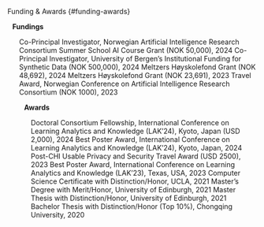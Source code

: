 Funding & Awards {#funding-awards}

<h4 style="margin:0 10px 0;">Fundings</h4>
<ul style="margin:0 0 5px;">

  <autocolor>Co-Principal Investigator, Norwegian Artificial Intelligence Research Consortium Summer School AI Course Grant (NOK 50,000)</autocolor>, 2024
  <autocolor>Co-Principal Investigator, University of Bergen’s Institutional Funding for Synthetic Data (NOK 500,000)</autocolor>, 2024
  <autocolor>Meltzers Høyskolefond Grant (NOK 48,692)</autocolor>, 2024
  <autocolor>Meltzers Høyskolefond Grant (NOK 23,691)</autocolor>, 2023
  <autocolor>Travel Award, Norwegian Conference on Artificial Intelligence Research Consortium (NOK 1000)</autocolor>, 2023


<h4 style="margin:0 10px 0;">Awards</h4>
<ul style="margin:0 0 5px;">


  <autocolor>Doctoral Consortium Fellowship, International Conference on Learning Analytics and Knowledge (LAK’24), Kyoto, Japan (USD 2,000)</autocolor>, 2024
  <autocolor>Best Poster Award, International Conference on Learning Analytics and Knowledge (LAK’24), Kyoto, Japan</autocolor>, 2024
  <autocolor>Post-CHI Usable Privacy and Security Travel Award (USD 2500)</autocolor>, 2023
  <autocolor>Best Poster Award, International Conference on Learning Analytics and Knowledge (LAK’23), Texas, USA</autocolor>, 2023
  <autocolor>Computer Science Certificate with Distinction/Honor, UCLA</autocolor>, 2021
  <autocolor>Master’s Degree with Merit/Honor, University of Edinburgh</autocolor>, 2021
  <autocolor>Master Thesis with Distinction/Honor, University of Edinburgh</autocolor>, 2021
  <autocolor>Bachelor Thesis with Distinction/Honor (Top 10%), Chongqing University</autocolor>, 2020
